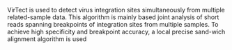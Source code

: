 VirTect is used to detect virus integration sites simultaneously from multiple related-sample data. This algorithm is mainly based joint analysis of short reads spanning breakpoints of integration sites from multiple samples. To achieve high specificity and breakpoint accuracy, a local precise sand-wich alignment algorithm is used
